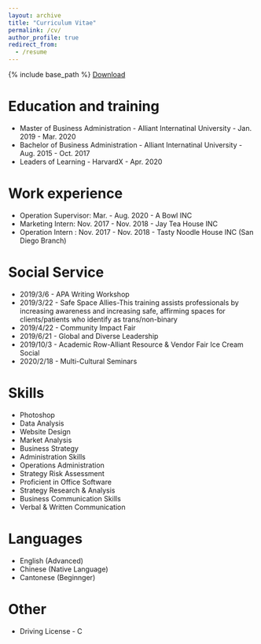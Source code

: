 ```yaml
---
layout: archive
title: "Curriculum Vitae"
permalink: /cv/
author_profile: true
redirect_from:
  - /resume
---
```


{% include base_path %}
[Download](https://aliceyu68./tongjie-yu.github.io/files/Tongjie_Yu___Resume.pdf)

Education and training
======
* Master of Business Administration - Alliant Internatinal University - Jan. 2019 - Mar. 2020
* Bachelor of Business Administration - Alliant Internatinal University - Aug. 2015 - Oct. 2017
* Leaders of Learning - HarvardX - Apr. 2020

Work experience
======
* Operation Supervisor: Mar. - Aug. 2020 - A Bowl INC
* Marketing Intern: Nov. 2017 - Nov. 2018 - Jay Tea House INC
* Operation Intern : Nov. 2017 - Nov. 2018 - Tasty Noodle House INC (San Diego Branch)

Social Service
======
* 2019/3/6 - APA Writing Workshop
* 2019/3/22 - Safe Space Allies-This training assists professionals by increasing awareness and increasing safe, affirming spaces for clients/patients who identify     as trans/non-binary
* 2019/4/22 - Community Impact Fair
* 2019/6/21 - Global and Diverse Leadership
* 2019/10/3 - Academic Row-Alliant Resource & Vendor Fair Ice Cream Social 
* 2020/2/18 - Multi-Cultural Seminars

  
Skills
======
* Photoshop
* Data Analysis
* Website Design
* Market Analysis
* Business Strategy
* Administration Skills
* Operations Administration
* Strategy Risk Assessment 
* Proficient in Office Software
* Strategy Research \& Analysis
* Business Communication Skills  
* Verbal & Written Communication

Languages
======
* English (Advanced)
* Chinese (Native Language)
* Cantonese (Beginnger)
  
Other
======
* Driving License - C 
